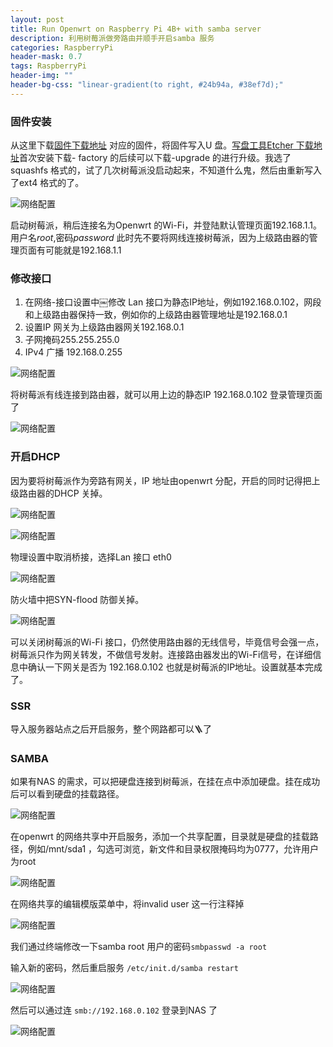 ```yaml
---
layout: post
title: Run Openwrt on Raspberry Pi 4B+ with samba server
description: 利用树莓派做旁路由并顺手开启samba 服务
categories: RaspberryPi
header-mask: 0.7
tags: RaspberryPi
header-img: ""
header-bg-css: "linear-gradient(to right, #24b94a, #38ef7d);"
---
```


### 固件安装

从这里下载[固件下载地址](https://openwrt.cc/releases/targets/bcm27xx/bcm2711/) 对应的固件，将固件写入U 盘。[写盘工具Etcher 下载地址](https://github.com/balena-io/etcher)首次安装下载- factory 的后续可以下载-upgrade 的进行升级。我选了squashfs 格式的，试了几次树莓派没启动起来，不知道什么鬼，然后由重新写入了ext4 格式的了。

![网络配置](https://9dic.com/images/post/2022/Xnip2022-06-12_22-26-14.jpg)

启动树莓派，稍后连接名为Openwrt 的Wi-Fi，并登陆默认管理页面192.168.1.1。用户名*root*,密码*password* 此时先不要将网线连接树莓派，因为上级路由器的管理页面有可能就是192.168.1.1

### 修改接口

1. 在网络-接口设置中￼修改 Lan 接口为静态IP地址，例如192.168.0.102，网段和上级路由器保持一致，例如你的上级路由器管理地址是192.168.0.1
2. 设置IP 网关为上级路由器网关192.168.0.1
3. 子网掩码255.255.255.0
4. IPv4 广播 192.168.0.255

![网络配置](https://9dic.com/images/post/2022/Xnip2022-06-12_22-07-07.jpg)

将树莓派有线连接到路由器，就可以用上边的静态IP 192.168.0.102 登录管理页面了

![网络配置](https://9dic.com/images/post/2022/Xnip2022-06-12_22-13-36.jpg)

### 开启DHCP
因为要将树莓派作为旁路有网关，IP 地址由openwrt 分配，开启的同时记得把上级路由器的DHCP 关掉。

![网络配置](https://9dic.com/images/post/2022/Xnip2022-06-12_22-40-10.jpg)

![网络配置](https://9dic.com/images/post/2022/Xnip2022-06-12_22-15-36.jpg)

物理设置中取消桥接，选择Lan 接口 eth0

![网络配置](https://9dic.com/images/post/2022/Xnip2022-06-12_22-16-13.jpg)

防火墙中把SYN-flood 防御关掉。

![网络配置](https://9dic.com/images/post/2022/Xnip2022-06-12_22-16-46.jpg)

可以关闭树莓派的Wi-Fi 接口，仍然使用路由器的无线信号，毕竟信号会强一点，树莓派只作为网关转发，不做信号发射。连接路由器发出的Wi-Fi信号，在详细信息中确认一下网关是否为 192.168.0.102 也就是树莓派的IP地址。设置就基本完成了。
### SSR

导入服务器站点之后开启服务，整个网路都可以🪜了

### SAMBA

如果有NAS 的需求，可以把硬盘连接到树莓派，在挂在点中添加硬盘。挂在成功后可以看到硬盘的挂载路径。

![网络配置](https://9dic.com/images/post/2022/Xnip2022-06-12_22-19-46.jpg)

在openwrt 的网络共享中开启服务，添加一个共享配置，目录就是硬盘的挂载路径，例如/mnt/sda1 ，勾选可浏览，新文件和目录权限掩码均为0777，允许用户为root

![网络配置](https://9dic.com/images/post/2022/Xnip2022-06-12_22-18-16.jpg)

在网络共享的编辑模版菜单中，将invalid user 这一行注释掉

![网络配置](https://9dic.com/images/post/2022/Xnip2022-06-12_22-35-54.jpg)

我们通过终端修改一下samba root 用户的密码`smbpasswd -a root`

输入新的密码，然后重启服务 `/etc/init.d/samba restart`

![网络配置](https://9dic.com/images/post/2022/Xnip2022-06-12_22-21-44.jpg)

然后可以通过连 `smb://192.168.0.102` 登录到NAS 了

![网络配置](https://9dic.com/images/post/2022/Xnip2022-06-12_22-23-26.jpg)